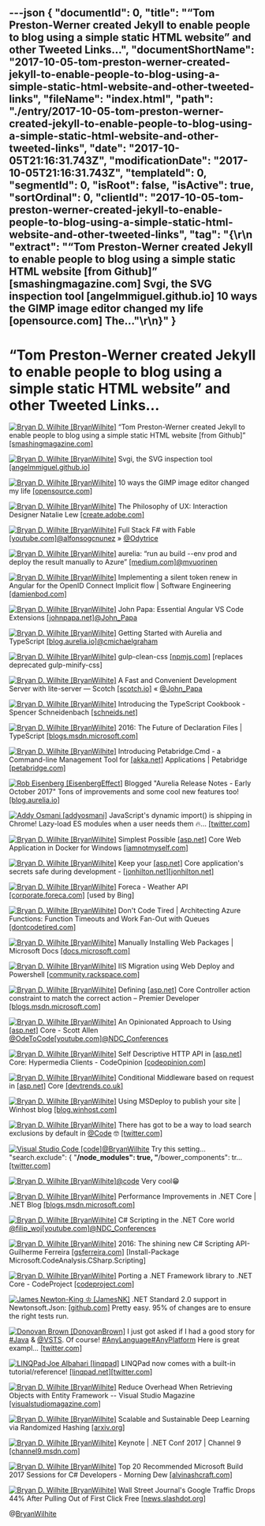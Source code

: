 ---json
{
  "documentId": 0,
  "title": "“Tom Preston-Werner created Jekyll to enable people to blog using a simple static HTML website” and other Tweeted Links…",
  "documentShortName": "2017-10-05-tom-preston-werner-created-jekyll-to-enable-people-to-blog-using-a-simple-static-html-website-and-other-tweeted-links",
  "fileName": "index.html",
  "path": "./entry/2017-10-05-tom-preston-werner-created-jekyll-to-enable-people-to-blog-using-a-simple-static-html-website-and-other-tweeted-links",
  "date": "2017-10-05T21:16:31.743Z",
  "modificationDate": "2017-10-05T21:16:31.743Z",
  "templateId": 0,
  "segmentId": 0,
  "isRoot": false,
  "isActive": true,
  "sortOrdinal": 0,
  "clientId": "2017-10-05-tom-preston-werner-created-jekyll-to-enable-people-to-blog-using-a-simple-static-html-website-and-other-tweeted-links",
  "tag": "{\r\n  \"extract\": \"“Tom Preston-Werner created Jekyll to enable people to blog using a simple static HTML website [from Github]” [smashingmagazine.com] Svgi, the SVG inspection tool [angelmmiguel.github.io] 10 ways the GIMP image editor changed my life [opensource.com] The...\"\r\n}"
}
---

# “Tom Preston-Werner created Jekyll to enable people to blog using a simple static HTML website” and other Tweeted Links…

[<img alt="Bryan D. Wilhite [BryanWilhite]" src="https://songhay.blob.core.windows.net/shared-social-twitter/BryanWilhite.jpeg">](http://t.co/UNdqV0Z1zz "Bryan D. Wilhite [BryanWilhite]") “Tom Preston-Werner created Jekyll to enable people to blog using a simple static HTML website [from Github]” [[smashingmagazine.com]](https://www.smashingmagazine.com/2014/08/build-blog-jekyll-github-pages/)

[<img alt="Bryan D. Wilhite [BryanWilhite]" src="https://songhay.blob.core.windows.net/shared-social-twitter/BryanWilhite.jpeg">](http://t.co/UNdqV0Z1zz "Bryan D. Wilhite [BryanWilhite]") Svgi, the SVG inspection tool [[angelmmiguel.github.io]](https://angelmmiguel.github.io/svgi/)

[<img alt="Bryan D. Wilhite [BryanWilhite]" src="https://songhay.blob.core.windows.net/shared-social-twitter/BryanWilhite.jpeg">](http://t.co/UNdqV0Z1zz "Bryan D. Wilhite [BryanWilhite]") 10 ways the GIMP image editor changed my life [[opensource.com]](https://opensource.com/article/17/6/gimp-10-ways)

[<img alt="Bryan D. Wilhite [BryanWilhite]" src="https://songhay.blob.core.windows.net/shared-social-twitter/BryanWilhite.jpeg">](http://t.co/UNdqV0Z1zz "Bryan D. Wilhite [BryanWilhite]") The Philosophy of UX: Interaction Designer Natalie Lew [[create.adobe.com]](http://create.adobe.com/2017/6/3/the_philosophy_of_ux_interaction_designer_natalie_lew.html)

[<img alt="Bryan D. Wilhite [BryanWilhite]" src="https://songhay.blob.core.windows.net/shared-social-twitter/BryanWilhite.jpeg">](http://t.co/UNdqV0Z1zz "Bryan D. Wilhite [BryanWilhite]") Full Stack F# with Fable [[youtube.com]](https://www.youtube.com/watch?v=hf0gepgb0Dc)[@alfonsogcnunez](http://twitter.com/alfonsogcnunez) » [@Odytrice](http://twitter.com/Odytrice)

[<img alt="Bryan D. Wilhite [BryanWilhite]" src="https://songhay.blob.core.windows.net/shared-social-twitter/BryanWilhite.jpeg">](http://t.co/UNdqV0Z1zz "Bryan D. Wilhite [BryanWilhite]") aurelia: “run au build --env prod and deploy the result manually to Azure” [[medium.com]](https://medium.com/@mikko.vuorinen/the-aurelia-experiment-part-2-a632dff6007a)[@mvuorinen](http://twitter.com/mvuorinen)

[<img alt="Bryan D. Wilhite [BryanWilhite]" src="https://songhay.blob.core.windows.net/shared-social-twitter/BryanWilhite.jpeg">](http://t.co/UNdqV0Z1zz "Bryan D. Wilhite [BryanWilhite]") Implementing a silent token renew in Angular for the OpenID Connect Implicit flow | Software Engineering [[damienbod.com]](https://damienbod.com/2017/06/02/implementing-a-silent-token-renew-in-angular-for-the-openid-connect-implicit-flow/)

[<img alt="Bryan D. Wilhite [BryanWilhite]" src="https://songhay.blob.core.windows.net/shared-social-twitter/BryanWilhite.jpeg">](http://t.co/UNdqV0Z1zz "Bryan D. Wilhite [BryanWilhite]") John Papa: Essential Angular VS Code Extensions [[johnpapa.net]](https://johnpapa.net/essential-angular-vs-code-extensions/)[@John_Papa](http://twitter.com/John_Papa)

[<img alt="Bryan D. Wilhite [BryanWilhite]" src="https://songhay.blob.core.windows.net/shared-social-twitter/BryanWilhite.jpeg">](http://t.co/UNdqV0Z1zz "Bryan D. Wilhite [BryanWilhite]") Getting Started with Aurelia and TypeScript [[blog.aurelia.io]](http://blog.aurelia.io/2015/05/06/getting-started-with-aurelia-and-typescript/)[@cmichaelgraham](http://twitter.com/cmichaelgraham)

[<img alt="Bryan D. Wilhite [BryanWilhite]" src="https://songhay.blob.core.windows.net/shared-social-twitter/BryanWilhite.jpeg">](http://t.co/UNdqV0Z1zz "Bryan D. Wilhite [BryanWilhite]") gulp-clean-css [[npmjs.com]](https://www.npmjs.com/package/gulp-clean-css) [replaces deprecated gulp-minify-css]

[<img alt="Bryan D. Wilhite [BryanWilhite]" src="https://songhay.blob.core.windows.net/shared-social-twitter/BryanWilhite.jpeg">](http://t.co/UNdqV0Z1zz "Bryan D. Wilhite [BryanWilhite]") A Fast and Convenient Development Server with lite-server ― Scotch [[scotch.io]](https://scotch.io/bar-talk/a-fast-and-convenient-development-server-with-lite-server) « [@John_Papa](http://twitter.com/John_Papa)

[<img alt="Bryan D. Wilhite [BryanWilhite]" src="https://songhay.blob.core.windows.net/shared-social-twitter/BryanWilhite.jpeg">](http://t.co/UNdqV0Z1zz "Bryan D. Wilhite [BryanWilhite]") Introducing the TypeScript Cookbook - Spencer Schneidenbach [[schneids.net]](https://schneids.net/introducing-the-typescript-cookbook/)

[<img alt="Bryan D. Wilhite [BryanWilhite]" src="https://songhay.blob.core.windows.net/shared-social-twitter/BryanWilhite.jpeg">](http://t.co/UNdqV0Z1zz "Bryan D. Wilhite [BryanWilhite]") 2016: The Future of Declaration Files | TypeScript [[blogs.msdn.microsoft.com]](https://blogs.msdn.microsoft.com/typescript/2016/06/15/the-future-of-declaration-files/)

[<img alt="Bryan D. Wilhite [BryanWilhite]" src="https://songhay.blob.core.windows.net/shared-social-twitter/BryanWilhite.jpeg">](http://t.co/UNdqV0Z1zz "Bryan D. Wilhite [BryanWilhite]") Introducing Petabridge.Cmd - a Command-line Management Tool for [[akka.net]](http://Akka.NET) Applications | Petabridge [[petabridge.com]](https://petabridge.com/blog/petabridgecmd-release/)

[<img alt="Rob Eisenberg [EisenbergEffect]" src="https://songhay.blob.core.windows.net/shared-social-twitter/EisenbergEffect.jpg">](https://t.co/VNokeFBcFy "Rob Eisenberg [EisenbergEffect]") Blogged "Aurelia Release Notes - Early October 2017" Tons of improvements and some cool new features too! [[blog.aurelia.io]](http://blog.aurelia.io/2017/10/03/aurelia-release-notes-early-october-2017/)

[<img alt="Addy Osmani [addyosmani]" src="https://songhay.blob.core.windows.net/shared-social-twitter/addyosmani.jpg">](https://t.co/qO6rgXlbk6 "Addy Osmani [addyosmani]") JavaScript's dynamic import() is shipping in Chrome! Lazy-load ES modules when a user needs them 🔥… [[twitter.com]](https://twitter.com/i/web/status/912556308649304064)

[<img alt="Bryan D. Wilhite [BryanWilhite]" src="https://songhay.blob.core.windows.net/shared-social-twitter/BryanWilhite.jpeg">](http://t.co/UNdqV0Z1zz "Bryan D. Wilhite [BryanWilhite]") Simplest Possible [[asp.net]](http://ASP.NET) Core Web Application in Docker for Windows [[iamnotmyself.com]](http://iamnotmyself.com/2017/05/07/simplest-possible-asp-net-core-web-application-in-docker-for-windows/)

[<img alt="Bryan D. Wilhite [BryanWilhite]" src="https://songhay.blob.core.windows.net/shared-social-twitter/BryanWilhite.jpeg">](http://t.co/UNdqV0Z1zz "Bryan D. Wilhite [BryanWilhite]") Keep your [[asp.net]](http://ASP.NET) Core application's secrets safe during development - [[jonhilton.net]](http://jonhilton.net)[[jonhilton.net]](https://jonhilton.net/2017/06/07/keep-your-asp-dot-net-application-secrets-safe/)

[<img alt="Bryan D. Wilhite [BryanWilhite]" src="https://songhay.blob.core.windows.net/shared-social-twitter/BryanWilhite.jpeg">](http://t.co/UNdqV0Z1zz "Bryan D. Wilhite [BryanWilhite]") Foreca - Weather API [[corporate.foreca.com]](http://corporate.foreca.com/en/products-services/data/weather-api) [used by Bing]

[<img alt="Bryan D. Wilhite [BryanWilhite]" src="https://songhay.blob.core.windows.net/shared-social-twitter/BryanWilhite.jpeg">](http://t.co/UNdqV0Z1zz "Bryan D. Wilhite [BryanWilhite]") Don't Code Tired | Architecting Azure Functions: Function Timeouts and Work Fan-Out with Queues [[dontcodetired.com]](http://dontcodetired.com/blog/post/Architecting-Azure-Functions-Function-Timeouts-and-Work-Fan-Out-with-Queues)

[<img alt="Bryan D. Wilhite [BryanWilhite]" src="https://songhay.blob.core.windows.net/shared-social-twitter/BryanWilhite.jpeg">](http://t.co/UNdqV0Z1zz "Bryan D. Wilhite [BryanWilhite]") Manually Installing Web Packages | Microsoft Docs [[docs.microsoft.com]](https://docs.microsoft.com/en-us/aspnet/web-forms/overview/deployment/web-deployment-in-the-enterprise/manually-installing-web-packages)

[<img alt="Bryan D. Wilhite [BryanWilhite]" src="https://songhay.blob.core.windows.net/shared-social-twitter/BryanWilhite.jpeg">](http://t.co/UNdqV0Z1zz "Bryan D. Wilhite [BryanWilhite]") IIS Migration using Web Deploy and Powershell [[community.rackspace.com]](https://community.rackspace.com/products/f/43/t/7002)

[<img alt="Bryan D. Wilhite [BryanWilhite]" src="https://songhay.blob.core.windows.net/shared-social-twitter/BryanWilhite.jpeg">](http://t.co/UNdqV0Z1zz "Bryan D. Wilhite [BryanWilhite]") Defining [[asp.net]](http://ASP.NET) Core Controller action constraint to match the correct action – Premier Developer [[blogs.msdn.microsoft.com]](https://blogs.msdn.microsoft.com/premier_developer/2017/06/05/defining-asp-net-core-controller-action-constraint-to-match-the-correct-action/)

[<img alt="Bryan D. Wilhite [BryanWilhite]" src="https://songhay.blob.core.windows.net/shared-social-twitter/BryanWilhite.jpeg">](http://t.co/UNdqV0Z1zz "Bryan D. Wilhite [BryanWilhite]") An Opinionated Approach to Using [[asp.net]](http://ASP.NET) Core - Scott Allen [@OdeToCode](http://twitter.com/OdeToCode)[[youtube.com]](https://www.youtube.com/watch?v=szILg-hyFUQ)[@NDC_Conferences](http://twitter.com/NDC_Conferences)

[<img alt="Bryan D. Wilhite [BryanWilhite]" src="https://songhay.blob.core.windows.net/shared-social-twitter/BryanWilhite.jpeg">](http://t.co/UNdqV0Z1zz "Bryan D. Wilhite [BryanWilhite]") Self Descriptive HTTP API in [[asp.net]](http://ASP.NET) Core: Hypermedia Clients - CodeOpinion [[codeopinion.com]](https://codeopinion.com/self-descriptive-http-api-in-asp-net-core-hypermedia-clients/)

[<img alt="Bryan D. Wilhite [BryanWilhite]" src="https://songhay.blob.core.windows.net/shared-social-twitter/BryanWilhite.jpeg">](http://t.co/UNdqV0Z1zz "Bryan D. Wilhite [BryanWilhite]") Conditional Middleware based on request in [[asp.net]](http://ASP.NET) Core [[devtrends.co.uk]](https://www.devtrends.co.uk/blog/conditional-middleware-based-on-request-in-asp.net-core)

[<img alt="Bryan D. Wilhite [BryanWilhite]" src="https://songhay.blob.core.windows.net/shared-social-twitter/BryanWilhite.jpeg">](http://t.co/UNdqV0Z1zz "Bryan D. Wilhite [BryanWilhite]") Using MSDeploy to publish your site | Winhost blog [[blog.winhost.com]](https://blog.winhost.com/using-msdeploy-to-publish-your-site/)

[<img alt="Bryan D. Wilhite [BryanWilhite]" src="https://songhay.blob.core.windows.net/shared-social-twitter/BryanWilhite.jpeg">](http://t.co/UNdqV0Z1zz "Bryan D. Wilhite [BryanWilhite]") There has got to be a way to load search exclusions by default in [@Code](http://twitter.com/Code) 🤓 [[twitter.com]](https://twitter.com/BryanWilhite/status/911280614770229249/photo/1)

[<img alt="Visual Studio Code [code]" src="https://songhay.blob.core.windows.net/shared-social-twitter/code.jpg">](http://t.co/MKVKzC9vu1 "Visual Studio Code [code]")[@BryanWilhite](http://twitter.com/BryanWilhite) Try this setting... "search.exclude": { "**/node_modules": true, "**/bower_components": tr… [[twitter.com]](https://twitter.com/i/web/status/911288458718584833)

[<img alt="Bryan D. Wilhite [BryanWilhite]" src="https://songhay.blob.core.windows.net/shared-social-twitter/BryanWilhite.jpeg">](http://t.co/UNdqV0Z1zz "Bryan D. Wilhite [BryanWilhite]")[@code](http://twitter.com/code) Very cool😁

[<img alt="Bryan D. Wilhite [BryanWilhite]" src="https://songhay.blob.core.windows.net/shared-social-twitter/BryanWilhite.jpeg">](http://t.co/UNdqV0Z1zz "Bryan D. Wilhite [BryanWilhite]") Performance Improvements in .NET Core | .NET Blog [[blogs.msdn.microsoft.com]](https://blogs.msdn.microsoft.com/dotnet/2017/06/07/performance-improvements-in-net-core/)

[<img alt="Bryan D. Wilhite [BryanWilhite]" src="https://songhay.blob.core.windows.net/shared-social-twitter/BryanWilhite.jpeg">](http://t.co/UNdqV0Z1zz "Bryan D. Wilhite [BryanWilhite]") C# Scripting in the .NET Core world [@filip_woj](http://twitter.com/filip_woj)[[youtube.com]](https://www.youtube.com/watch?v=Tr5o3bPjaxM)[@NDC_Conferences](http://twitter.com/NDC_Conferences)

[<img alt="Bryan D. Wilhite [BryanWilhite]" src="https://songhay.blob.core.windows.net/shared-social-twitter/BryanWilhite.jpeg">](http://t.co/UNdqV0Z1zz "Bryan D. Wilhite [BryanWilhite]") 2016: The shining new C# Scripting API- Guilherme Ferreira [[gsferreira.com]](http://gsferreira.com/archive/2016/02/the-shining-new-csharp-scripting-api/) [Install-Package Microsoft.CodeAnalysis.CSharp.Scripting]

[<img alt="Bryan D. Wilhite [BryanWilhite]" src="https://songhay.blob.core.windows.net/shared-social-twitter/BryanWilhite.jpeg">](http://t.co/UNdqV0Z1zz "Bryan D. Wilhite [BryanWilhite]") Porting a .NET Framework library to .NET Core - CodeProject [[codeproject.com]](https://www.codeproject.com/Articles/1190475/Porting-a-NET-Framework-library-to-NET-Core)

[<img alt="James Newton-King ♔ [JamesNK]" src="https://songhay.blob.core.windows.net/shared-social-twitter/JamesNK.jpeg">](http://t.co/NT5azIWwVG "James Newton-King ♔ [JamesNK]") .NET Standard 2.0 support in Newtonsoft.Json: [[github.com]](https://github.com/JamesNK/Newtonsoft.Json/commit/ab3315f1d5e57c70203c904be79d8e951bf09794) Pretty easy. 95% of changes are to ensure the right tests run.

[<img alt="Donovan Brown [DonovanBrown]" src="https://songhay.blob.core.windows.net/shared-social-twitter/DonovanBrown.jpg">](https://t.co/jxoYdoS05R "Donovan Brown [DonovanBrown]") I just got asked if I had a good story for [#Java](http://twitter.com/search?q=%23Java) &amp; [@VSTS](http://twitter.com/VSTS). Of course! [#AnyLanguage](http://twitter.com/search?q=%23AnyLanguage)[#AnyPlatform](http://twitter.com/search?q=%23AnyPlatform) Here is great exampl… [[twitter.com]](https://twitter.com/i/web/status/916026021937319936)

[<img alt="LINQPad·Joe Albahari [linqpad]" src="https://songhay.blob.core.windows.net/shared-social-twitter/linqpad.jpg">](http://t.co/alg9BCR6l1 "LINQPad·Joe Albahari [linqpad]") LINQPad now comes with a built-in tutorial/reference! [[linqpad.net]](http://www.linqpad.net/download.aspx#beta)[[twitter.com]](https://twitter.com/linqpad/status/915126257095864321/photo/1)

[<img alt="Bryan D. Wilhite [BryanWilhite]" src="https://songhay.blob.core.windows.net/shared-social-twitter/BryanWilhite.jpeg">](http://t.co/UNdqV0Z1zz "Bryan D. Wilhite [BryanWilhite]") Reduce Overhead When Retrieving Objects with Entity Framework -- Visual Studio Magazine [[visualstudiomagazine.com]](https://visualstudiomagazine.com/articles/2017/06/01/reduce-overhead.aspx)

[<img alt="Bryan D. Wilhite [BryanWilhite]" src="https://songhay.blob.core.windows.net/shared-social-twitter/BryanWilhite.jpeg">](http://t.co/UNdqV0Z1zz "Bryan D. Wilhite [BryanWilhite]") Scalable and Sustainable Deep Learning via Randomized Hashing [[arxiv.org]](https://arxiv.org/abs/1602.08194)

[<img alt="Bryan D. Wilhite [BryanWilhite]" src="https://songhay.blob.core.windows.net/shared-social-twitter/BryanWilhite.jpeg">](http://t.co/UNdqV0Z1zz "Bryan D. Wilhite [BryanWilhite]") Keynote | .NET Conf 2017 | Channel 9 [[channel9.msdn.com]](https://channel9.msdn.com/Events/dotnetConf/2017/K111)

[<img alt="Bryan D. Wilhite [BryanWilhite]" src="https://songhay.blob.core.windows.net/shared-social-twitter/BryanWilhite.jpeg">](http://t.co/UNdqV0Z1zz "Bryan D. Wilhite [BryanWilhite]") Top 20 Recommended Microsoft Build 2017 Sessions for C# Developers - Morning Dew [[alvinashcraft.com]](https://www.alvinashcraft.com/2017/06/07/top-20-recommended-microsoft-build-2017-sessions-for-c-developers/)

[<img alt="Bryan D. Wilhite [BryanWilhite]" src="https://songhay.blob.core.windows.net/shared-social-twitter/BryanWilhite.jpeg">](http://t.co/UNdqV0Z1zz "Bryan D. Wilhite [BryanWilhite]") Wall Street Journal's Google Traffic Drops 44% After Pulling Out of First Click Free [[news.slashdot.org]](https://news.slashdot.org/story/17/06/05/2315228/wall-street-journals-google-traffic-drops-44-after-pulling-out-of-first-click-free?utm_source=feedly1.0mainlinkanon&utm_medium=feed)

@[BryanWilhite](https://twitter.com/BryanWilhite)

